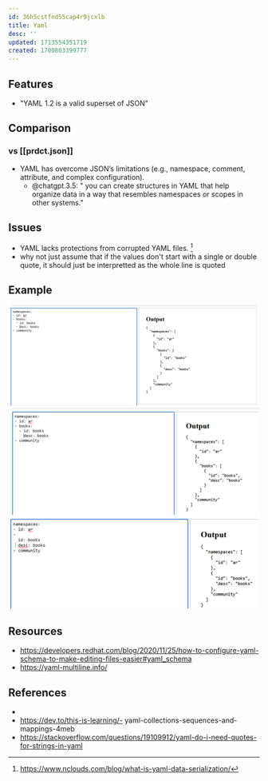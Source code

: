 ```yaml
---
id: 36h5cstfnd55cap4r9jcxlb
title: Yaml
desc: ''
updated: 1713554351719
created: 1700803399777
---
```


## Features

- "YAML 1.2 is a valid superset of JSON"

## Comparison

### vs [[prdct.json]]

- YAML has overcome JSON’s limitations (e.g., namespace, comment, attribute, and complex configuration).
  - @chatgpt.3.5: " you can create structures in YAML that help organize data in a way that resembles namespaces or scopes in other systems."

## Issues

- YAML lacks protections from corrupted YAML files. [^1]
- why not just assume that if the values don't start with a single or double quote, it should just be interpretted as the whole line is quoted

## Example

![](/assets/images/2023-12-11-11-24-46.png)
![](/assets/images/2023-12-11-11-25-10.png)
![](/assets/images/2023-12-11-11-27-05.png)

## Resources

- https://developers.redhat.com/blog/2020/11/25/how-to-configure-yaml-schema-to-make-editing-files-easier#yaml_schema
- https://yaml-multiline.info/


## References

- [^1]: https://www.nclouds.com/blog/what-is-yaml-data-serialization/
- https://dev.to/this-is-learning/- yaml-collections-sequences-and-mappings-4meb
- https://stackoverflow.com/questions/19109912/yaml-do-i-need-quotes-for-strings-in-yaml